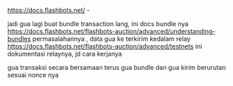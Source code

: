 https://docs.flashbots.net/ -

jadi gua lagi buat bundle transaction lang,
ini docs bundle nya https://docs.flashbots.net/flashbots-auction/advanced/understanding-bundles
permasalahannya ,
data gua ke terkirim kedalam relay
https://docs.flashbots.net/flashbots-auction/advanced/testnets
ini dokumentasi relaynya,
jd cara kerjanya

gua transaksi secara bersamaan terus gua bundle dan gua kirim berurutan sesuai nonce nya

